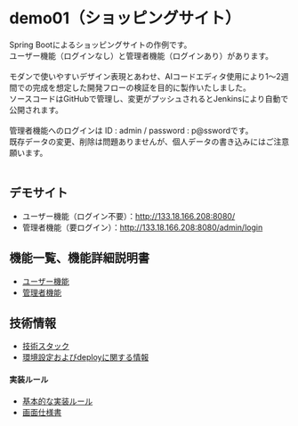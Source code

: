 # demo01（ショッピングサイト）
Spring Bootによるショッピングサイトの作例です。<br>
ユーザー機能（ログインなし）と管理者機能（ログインあり）があります。<br>
<br>
モダンで使いやすいデザイン表現とあわせ、AIコードエディタ使用により1～2週間での完成を想定した開発フローの検証を目的に製作いたしました。<br>
ソースコードはGitHubで管理し、変更がプッシュされるとJenkinsにより自動で公開されます。<br>
<br>
管理者機能へのログインは ID : admin / password : p@sswordです。<br>
既存データの変更、削除は問題ありませんが、個人データの書き込みにはご注意願います。<br>
<br>
## デモサイト
- ユーザー機能（ログイン不要）：http://133.18.166.208:8080/
- 管理者機能（要ログイン）：http://133.18.166.208:8080/admin/login

## 機能一覧、機能詳細説明書
- [ユーザー機能](documents/user/function-list.md)
- [管理者機能](documents/admin/function-list.md)

## 技術情報
- [技術スタック](documents/technology-stacks.md)
- [環境設定およびdeployに関する情報](documents/application-properties.md)

#### 実装ルール
- [基本的な実装ルール](documents/coding-rules-basic.md)
- [画面仕様書](documents/ui-specifications.md)
